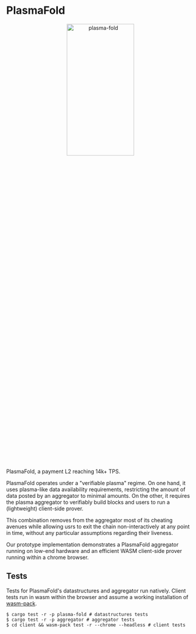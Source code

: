# PlasmaFold 

<p align="center">
  <img width="180" alt="plasma-fold" src="https://github.com/user-attachments/assets/c19cbc72-e426-4ac7-b421-331bd76146d6" width="30%" height="30%" />
</p>

PlasmaFold, a payment L2 reaching 14k+ TPS.

PlasmaFold operates under a "verifiable plasma" regime. On one hand, it uses plasma-like data availability requirements, restricting the amount of data posted by an aggregator to minimal amounts. On the other, it requires the plasma aggregator to verifiably build blocks and users to run a (lightweight) client-side prover.

This combination removes from the aggregator most of its cheating avenues while allowing usrs to exit the chain non-interactively at any point in time, without any particular assumptions regarding their liveness.

Our prototype implementation demonstrates a PlasmaFold aggregator running on low-end hardware and an efficient WASM client-side prover running within a chrome browser.

## Tests

Tests for PlasmaFold's datastructures and aggregator run natively. Client tests run in wasm within the browser and assume a working installation of [wasm-pack](https://rustwasm.github.io/wasm-pack/installer/).

```
$ cargo test -r -p plasma-fold # datastructures tests
$ cargo test -r -p aggregator # aggregator tests
$ cd client && wasm-pack test -r --chrome --headless # client tests
```
